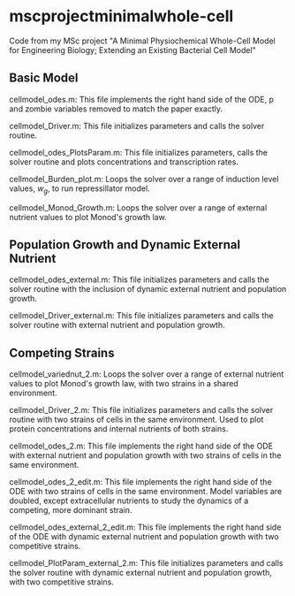 # mscprojectminimalwhole-cell
Code from my MSc project "A Minimal Physiochemical Whole-Cell Model for Engineering Biology; Extending an Existing Bacterial Cell Model" 


## Basic Model

cellmodel_odes.m: This file implements the right hand side of the ODE, p and zombie variables removed to match the paper exactly.

cellmodel_Driver.m: This file initializes parameters and calls the solver routine.

cellmodel_odes_PlotsParam.m: This file initializes parameters, calls the solver routine and plots concentrations and transcription rates.

cellmodel_Burden_plot.m: Loops the solver over a range of induction level values, $w_g$, to run repressillator model. 

cellmodel_Monod_Growth.m: Loops the solver over a range of external nutrient values to plot Monod's growth law.


## Population Growth and Dynamic External Nutrient

cellmodel_odes_external.m: This file initializes parameters and calls the solver routine with the inclusion of dynamic external nutrient and population growth. 

cellmodel_Driver_external.m: This file initializes parameters and calls the solver routine with external nutrient and population growth.


## Competing Strains

cellmodel_variednut_2.m: Loops the solver over a range of external nutrient values to plot Monod's growth law, with two strains in a shared environment.


cellmodel_Driver_2.m: This file initializes parameters and calls the solver routine with two strains of cells in the same environment. Used to plot protein concentrations and internal nutrients of both strains.

cellmodel_odes_2.m: This file implements the right hand side of the ODE with external nutrient and population growth with two strains of cells in the same environment.

cellmodel_odes_2_edit.m: This file implements the right hand side of the ODE with two strains of cells in the same environment. Model variables are doubled, except extracellular nutrients to study the dynamics of a competing, more dominant strain.

cellmodel_odes_external_2_edit.m: This file implements the right hand side of the ODE with dynamic external nutrient and population growth with two competitive strains.

cellmodel_PlotParam_external_2.m: This file initializes parameters and calls the solver routine with dynamic external nutrient and population growth, with two competitive strains.
